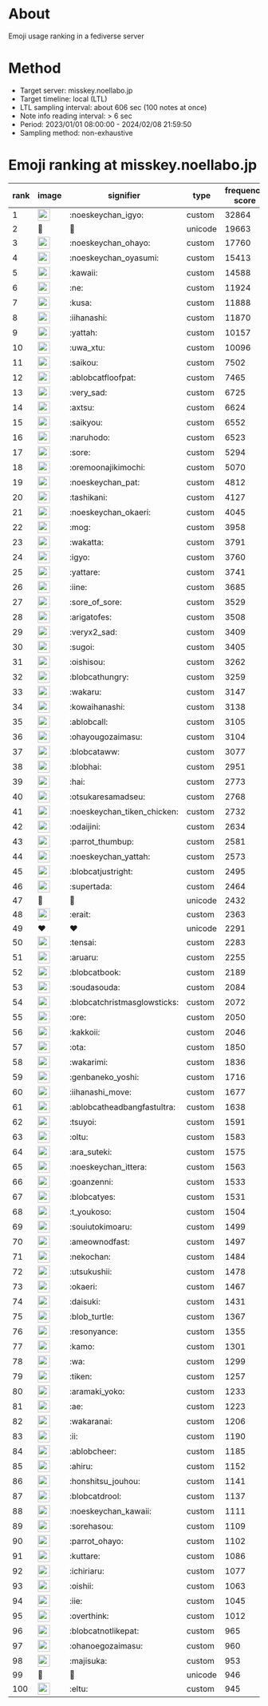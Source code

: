 # About
Emoji usage ranking in a fediverse server

# Method
- Target server: misskey.noellabo.jp
- Target timeline: local (LTL)
- LTL sampling interval: about 606 sec (100 notes at once)
- Note info reading interval: > 6 sec
- Period: 2023/01/01 08:00:00 - 2024/02/08 21:59:50 
- Sampling method: non-exhaustive

# Emoji ranking at misskey.noellabo.jp

|rank|image|signifier|type|frequency score|
|----|----|----|----|----|
|1|<img height="24" src="https://misskey.noellabo.jp/emoji/noeskeychan_igyo.webp">|:noeskeychan_igyo:|custom|32864|
|2|🎉|🎉|unicode|19663|
|3|<img height="24" src="https://misskey.noellabo.jp/emoji/noeskeychan_ohayo.webp">|:noeskeychan_ohayo:|custom|17760|
|4|<img height="24" src="https://misskey.noellabo.jp/emoji/noeskeychan_oyasumi.webp">|:noeskeychan_oyasumi:|custom|15413|
|5|<img height="24" src="https://misskey.noellabo.jp/emoji/kawaii.webp">|:kawaii:|custom|14588|
|6|<img height="24" src="https://misskey.noellabo.jp/emoji/ne.webp">|:ne:|custom|11924|
|7|<img height="24" src="https://misskey.noellabo.jp/emoji/kusa.webp">|:kusa:|custom|11888|
|8|<img height="24" src="https://misskey.noellabo.jp/emoji/iihanashi.webp">|:iihanashi:|custom|11870|
|9|<img height="24" src="https://misskey.noellabo.jp/emoji/yattah.webp">|:yattah:|custom|10157|
|10|<img height="24" src="https://misskey.noellabo.jp/emoji/uwa_xtu.webp">|:uwa_xtu:|custom|10096|
|11|<img height="24" src="https://misskey.noellabo.jp/emoji/saikou.webp">|:saikou:|custom|7502|
|12|<img height="24" src="https://misskey.noellabo.jp/emoji/ablobcatfloofpat.webp">|:ablobcatfloofpat:|custom|7465|
|13|<img height="24" src="https://misskey.noellabo.jp/emoji/very_sad.webp">|:very_sad:|custom|6725|
|14|<img height="24" src="https://misskey.noellabo.jp/emoji/axtsu.webp">|:axtsu:|custom|6624|
|15|<img height="24" src="https://misskey.noellabo.jp/emoji/saikyou.webp">|:saikyou:|custom|6552|
|16|<img height="24" src="https://misskey.noellabo.jp/emoji/naruhodo.webp">|:naruhodo:|custom|6523|
|17|<img height="24" src="https://misskey.noellabo.jp/emoji/sore.webp">|:sore:|custom|5294|
|18|<img height="24" src="https://misskey.noellabo.jp/emoji/oremoonajikimochi.webp">|:oremoonajikimochi:|custom|5070|
|19|<img height="24" src="https://misskey.noellabo.jp/emoji/noeskeychan_pat.webp">|:noeskeychan_pat:|custom|4812|
|20|<img height="24" src="https://misskey.noellabo.jp/emoji/tashikani.webp">|:tashikani:|custom|4127|
|21|<img height="24" src="https://misskey.noellabo.jp/emoji/noeskeychan_okaeri.webp">|:noeskeychan_okaeri:|custom|4045|
|22|<img height="24" src="https://misskey.noellabo.jp/emoji/mog.webp">|:mog:|custom|3958|
|23|<img height="24" src="https://misskey.noellabo.jp/emoji/wakatta.webp">|:wakatta:|custom|3791|
|24|<img height="24" src="https://misskey.noellabo.jp/emoji/igyo.webp">|:igyo:|custom|3760|
|25|<img height="24" src="https://misskey.noellabo.jp/emoji/yattare.webp">|:yattare:|custom|3741|
|26|<img height="24" src="https://misskey.noellabo.jp/emoji/iine.webp">|:iine:|custom|3685|
|27|<img height="24" src="https://misskey.noellabo.jp/emoji/sore_of_sore.webp">|:sore_of_sore:|custom|3529|
|28|<img height="24" src="https://misskey.noellabo.jp/emoji/arigatofes.webp">|:arigatofes:|custom|3508|
|29|<img height="24" src="https://misskey.noellabo.jp/emoji/veryx2_sad.webp">|:veryx2_sad:|custom|3409|
|30|<img height="24" src="https://misskey.noellabo.jp/emoji/sugoi.webp">|:sugoi:|custom|3405|
|31|<img height="24" src="https://misskey.noellabo.jp/emoji/oishisou.webp">|:oishisou:|custom|3262|
|32|<img height="24" src="https://misskey.noellabo.jp/emoji/blobcathungry.webp">|:blobcathungry:|custom|3259|
|33|<img height="24" src="https://misskey.noellabo.jp/emoji/wakaru.webp">|:wakaru:|custom|3147|
|34|<img height="24" src="https://misskey.noellabo.jp/emoji/kowaihanashi.webp">|:kowaihanashi:|custom|3138|
|35|<img height="24" src="https://misskey.noellabo.jp/emoji/ablobcall.webp">|:ablobcall:|custom|3105|
|36|<img height="24" src="https://misskey.noellabo.jp/emoji/ohayougozaimasu.webp">|:ohayougozaimasu:|custom|3104|
|37|<img height="24" src="https://misskey.noellabo.jp/emoji/blobcataww.webp">|:blobcataww:|custom|3077|
|38|<img height="24" src="https://misskey.noellabo.jp/emoji/blobhai.webp">|:blobhai:|custom|2951|
|39|<img height="24" src="https://misskey.noellabo.jp/emoji/hai.webp">|:hai:|custom|2773|
|40|<img height="24" src="https://misskey.noellabo.jp/emoji/otsukaresamadseu.webp">|:otsukaresamadseu:|custom|2768|
|41|<img height="24" src="https://misskey.noellabo.jp/emoji/noeskeychan_tiken_chicken.webp">|:noeskeychan_tiken_chicken:|custom|2732|
|42|<img height="24" src="https://misskey.noellabo.jp/emoji/odaijini.webp">|:odaijini:|custom|2634|
|43|<img height="24" src="https://misskey.noellabo.jp/emoji/parrot_thumbup.webp">|:parrot_thumbup:|custom|2581|
|44|<img height="24" src="https://misskey.noellabo.jp/emoji/noeskeychan_yattah.webp">|:noeskeychan_yattah:|custom|2573|
|45|<img height="24" src="https://misskey.noellabo.jp/emoji/blobcatjustright.webp">|:blobcatjustright:|custom|2495|
|46|<img height="24" src="https://misskey.noellabo.jp/emoji/supertada.webp">|:supertada:|custom|2464|
|47|🍗|🍗|unicode|2432|
|48|<img height="24" src="https://misskey.noellabo.jp/emoji/erait.webp">|:erait:|custom|2363|
|49|❤|❤|unicode|2291|
|50|<img height="24" src="https://misskey.noellabo.jp/emoji/tensai.webp">|:tensai:|custom|2283|
|51|<img height="24" src="https://misskey.noellabo.jp/emoji/aruaru.webp">|:aruaru:|custom|2255|
|52|<img height="24" src="https://misskey.noellabo.jp/emoji/blobcatbook.webp">|:blobcatbook:|custom|2189|
|53|<img height="24" src="https://misskey.noellabo.jp/emoji/soudasouda.webp">|:soudasouda:|custom|2084|
|54|<img height="24" src="https://misskey.noellabo.jp/emoji/blobcatchristmasglowsticks.webp">|:blobcatchristmasglowsticks:|custom|2072|
|55|<img height="24" src="https://misskey.noellabo.jp/emoji/ore.webp">|:ore:|custom|2050|
|56|<img height="24" src="https://misskey.noellabo.jp/emoji/kakkoii.webp">|:kakkoii:|custom|2046|
|57|<img height="24" src="https://misskey.noellabo.jp/emoji/ota.webp">|:ota:|custom|1850|
|58|<img height="24" src="https://misskey.noellabo.jp/emoji/wakarimi.webp">|:wakarimi:|custom|1836|
|59|<img height="24" src="https://misskey.noellabo.jp/emoji/genbaneko_yoshi.webp">|:genbaneko_yoshi:|custom|1716|
|60|<img height="24" src="https://misskey.noellabo.jp/emoji/iihanashi_move.webp">|:iihanashi_move:|custom|1677|
|61|<img height="24" src="https://misskey.noellabo.jp/emoji/ablobcatheadbangfastultra.webp">|:ablobcatheadbangfastultra:|custom|1638|
|62|<img height="24" src="https://misskey.noellabo.jp/emoji/tsuyoi.webp">|:tsuyoi:|custom|1591|
|63|<img height="24" src="https://misskey.noellabo.jp/emoji/oltu.webp">|:oltu:|custom|1583|
|64|<img height="24" src="https://misskey.noellabo.jp/emoji/ara_suteki.webp">|:ara_suteki:|custom|1575|
|65|<img height="24" src="https://misskey.noellabo.jp/emoji/noeskeychan_ittera.webp">|:noeskeychan_ittera:|custom|1563|
|66|<img height="24" src="https://misskey.noellabo.jp/emoji/goanzenni.webp">|:goanzenni:|custom|1533|
|67|<img height="24" src="https://misskey.noellabo.jp/emoji/blobcatyes.webp">|:blobcatyes:|custom|1531|
|68|<img height="24" src="https://misskey.noellabo.jp/emoji/t_youkoso.webp">|:t_youkoso:|custom|1504|
|69|<img height="24" src="https://misskey.noellabo.jp/emoji/souiutokimoaru.webp">|:souiutokimoaru:|custom|1499|
|70|<img height="24" src="https://misskey.noellabo.jp/emoji/ameownodfast.webp">|:ameownodfast:|custom|1497|
|71|<img height="24" src="https://misskey.noellabo.jp/emoji/nekochan.webp">|:nekochan:|custom|1484|
|72|<img height="24" src="https://misskey.noellabo.jp/emoji/utsukushii.webp">|:utsukushii:|custom|1478|
|73|<img height="24" src="https://misskey.noellabo.jp/emoji/okaeri.webp">|:okaeri:|custom|1467|
|74|<img height="24" src="https://misskey.noellabo.jp/emoji/daisuki.webp">|:daisuki:|custom|1431|
|75|<img height="24" src="https://misskey.noellabo.jp/emoji/blob_turtle.webp">|:blob_turtle:|custom|1367|
|76|<img height="24" src="https://misskey.noellabo.jp/emoji/resonyance.webp">|:resonyance:|custom|1355|
|77|<img height="24" src="https://misskey.noellabo.jp/emoji/kamo.webp">|:kamo:|custom|1301|
|78|<img height="24" src="https://misskey.noellabo.jp/emoji/wa.webp">|:wa:|custom|1299|
|79|<img height="24" src="https://misskey.noellabo.jp/emoji/tiken.webp">|:tiken:|custom|1257|
|80|<img height="24" src="https://misskey.noellabo.jp/emoji/aramaki_yoko.webp">|:aramaki_yoko:|custom|1233|
|81|<img height="24" src="https://misskey.noellabo.jp/emoji/ae.webp">|:ae:|custom|1223|
|82|<img height="24" src="https://misskey.noellabo.jp/emoji/wakaranai.webp">|:wakaranai:|custom|1206|
|83|<img height="24" src="https://misskey.noellabo.jp/emoji/ii.webp">|:ii:|custom|1190|
|84|<img height="24" src="https://misskey.noellabo.jp/emoji/ablobcheer.webp">|:ablobcheer:|custom|1185|
|85|<img height="24" src="https://misskey.noellabo.jp/emoji/ahiru.webp">|:ahiru:|custom|1152|
|86|<img height="24" src="https://misskey.noellabo.jp/emoji/honshitsu_jouhou.webp">|:honshitsu_jouhou:|custom|1141|
|87|<img height="24" src="https://misskey.noellabo.jp/emoji/blobcatdrool.webp">|:blobcatdrool:|custom|1137|
|88|<img height="24" src="https://misskey.noellabo.jp/emoji/noeskeychan_kawaii.webp">|:noeskeychan_kawaii:|custom|1111|
|89|<img height="24" src="https://misskey.noellabo.jp/emoji/sorehasou.webp">|:sorehasou:|custom|1109|
|90|<img height="24" src="https://misskey.noellabo.jp/emoji/parrot_ohayo.webp">|:parrot_ohayo:|custom|1102|
|91|<img height="24" src="https://misskey.noellabo.jp/emoji/kuttare.webp">|:kuttare:|custom|1086|
|92|<img height="24" src="https://misskey.noellabo.jp/emoji/ichiriaru.webp">|:ichiriaru:|custom|1077|
|93|<img height="24" src="https://misskey.noellabo.jp/emoji/oishii.webp">|:oishii:|custom|1063|
|94|<img height="24" src="https://misskey.noellabo.jp/emoji/iie.webp">|:iie:|custom|1045|
|95|<img height="24" src="https://misskey.noellabo.jp/emoji/overthink.webp">|:overthink:|custom|1012|
|96|<img height="24" src="https://misskey.noellabo.jp/emoji/blobcatnotlikepat.webp">|:blobcatnotlikepat:|custom|965|
|97|<img height="24" src="https://misskey.noellabo.jp/emoji/ohanoegozaimasu.webp">|:ohanoegozaimasu:|custom|960|
|98|<img height="24" src="https://misskey.noellabo.jp/emoji/majisuka.webp">|:majisuka:|custom|953|
|99|👀|👀|unicode|946|
|100|<img height="24" src="https://misskey.noellabo.jp/emoji/eltu.webp">|:eltu:|custom|945|
